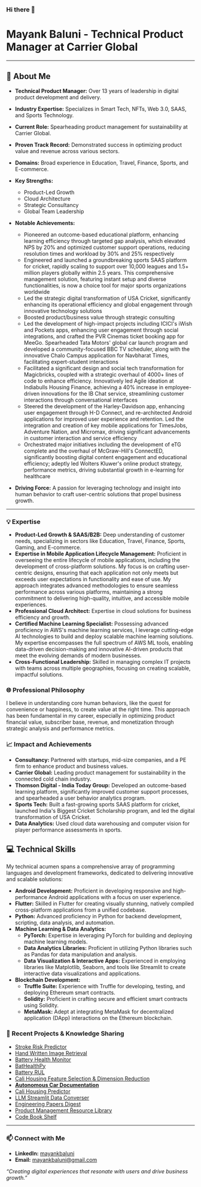 ### Hi there 👋


# Mayank Baluni - Technical Product Manager at Carrier Global

---

## 🚀 About Me

- **Technical Product Manager:** Over 13 years of leadership in digital product development and delivery.
- **Industry Expertise:** Specializes in Smart Tech, NFTs, Web 3.0, SAAS, and Sports Technology.
- **Current Role:** Spearheading product management for sustainability at Carrier Global.
- **Proven Track Record:** Demonstrated success in optimizing product value and revenue across various sectors.
- **Domains:** Broad experience in Education, Travel, Finance, Sports, and E-commerce.
- **Key Strengths:**
  - Product-Led Growth
  - Cloud Architecture
  - Strategic Consultancy
  - Global Team Leadership
- **Notable Achievements:**
  - Pioneered an outcome-based educational platform, enhancing learning efficiency through targeted gap analysis, which elevated NPS by 20% and optimized customer support operations, 
    reducing resolution times and workload by 30% and 25% respectively
  - Engineered and launched a groundbreaking sports SAAS platform for cricket, rapidly scaling to support over 10,000 leagues and 1.5+ million players globally within 2.5 years. This 
    comprehensive management solution, featuring instant setup and diverse functionalities, is now a choice tool for major sports organizations worldwide
  - Led the strategic digital transformation of USA Cricket, significantly enhancing its operational efficiency and global engagement through innovative technology solutions
  - Boosted product/business value through strategic consulting
  - Led the development of high-impact projects including ICICI's iWish and Pockets apps, enhancing user engagement through social integrations, and crafted the PVR Cinemas ticket 
    booking app for MeeGo. Spearheaded Tata Motors' global car launch program and developed a community-focused BBC TV scheduler, along with the innovative Chalo Campus application 
    for Navbharat Times, facilitating expert-student interactions
  - Facilitated a significant design and social tech transformation for Magicbricks, coupled with a strategic overhaul of 4000+ lines of code to enhance efficiency. Innovatively led 
    Agile ideation at Indiabulls Housing Finance, achieving a 40% increase in employee-driven innovations for the IB Chat service, streamlining customer interactions through 
    conversational interfaces
  - Steered the development of the Harley-Davidson app, enhancing user engagement through H-D Connect, and re-architected Android applications for improved user experience and 
    retention. Led the integration and creation of key mobile applications for TimesJobs, Adventure Nation, and Micromax, driving significant advancements in customer interaction and 
    service efficiency
  - Orchestrated major initiatives including the development of eTG complete and the overhaul of McGraw-Hill's ConnectED, significantly boosting digital content engagement and 
    educational efficiency; adeptly led Wolters Kluwer's online product strategy, performance metrics, driving substantial growth in e-learning for healthcare
    
- **Driving Force:** A passion for leveraging technology and insight into human behavior to craft user-centric solutions that propel business growth.

---

### 💡 Expertise

- **Product-Led Growth & SAAS/B2B:** Deep understanding of customer needs, specializing in sectors like Education, Travel, Finance, Sports, Gaming, and E-commerce.
- **Expertise in Mobile Application Lifecycle Management:** Proficient in overseeing the entire lifecycle of mobile applications, including the development of cross-platform solutions. My focus is on crafting user-centric designs, ensuring that each application not only meets but exceeds user expectations in functionality and ease of use. My approach integrates advanced methodologies to ensure seamless performance across various platforms, maintaining a strong commitment to delivering high-quality, intuitive, and accessible mobile experiences.
- **Professional Cloud Architect:** Expertise in cloud solutions for business efficiency and growth.
- **Certified Machine Learning Specialist:** Possessing advanced proficiency in AWS's machine learning services, I leverage cutting-edge AI technologies to build and deploy scalable machine learning solutions. My expertise encompasses the full spectrum of AWS ML tools, enabling data-driven decision-making and innovative AI-driven products that meet the evolving demands of modern businesses.
- **Cross-Functional Leadership:** Skilled in managing complex IT projects with teams across multiple geographies, focusing on creating scalable, impactful solutions.

### 🌐 Professional Philosophy

I believe in understanding core human behaviors, like the quest for convenience or happiness, to create value at the right time. This approach has been fundamental in my career, especially in optimizing product financial value, subscriber base, revenue, and monetization through strategic analysis and performance metrics.

### 📈 Impact and Achievements

- **Consultancy:** Partnered with startups, mid-size companies, and a PE firm to enhance product and business values.
- **Carrier Global:** Leading product management for sustainability in the connected cold chain industry.
- **Thomson Digital - India Today Group:** Developed an outcome-based learning platform, significantly improved customer support processes, and spearheaded a user behavior analytics program.
- **Sports Tech:** Built a fast-growing sports SAAS platform for cricket, launched India's Biggest Cricket Scholarship program, and led the digital transformation of USA Cricket.
- **Data Analytics:** Used cloud data warehousing and computer vision for player performance assessments in sports.

## 💻 Technical Skills

My technical acumen spans a comprehensive array of programming languages and development frameworks, dedicated to delivering innovative and scalable solutions:

- **Android Development:** Proficient in developing responsive and high-performance Android applications with a focus on user experience.
- **Flutter:** Skilled in Flutter for creating visually stunning, natively compiled cross-platform applications from a unified codebase.
- **Python:** Advanced proficiency in Python for backend development, scripting, data analysis, and automation. 
- **Machine Learning & Data Analytics:**
  - **PyTorch:** Expertise in leveraging PyTorch for building and deploying machine learning models.
  - **Data Analytics Libraries:** Proficient in utilizing Python libraries such as Pandas for data manipulation and analysis.
  - **Data Visualization & Interactive Apps:** Experienced in employing libraries like Matplotlib, Seaborn, and tools like Streamlit to create interactive data visualizations and applications.
- **Blockchain Development:**
  - **Truffle Suite:** Experience with Truffle for developing, testing, and deploying Ethereum smart contracts.
  - **Solidity:** Proficient in crafting secure and efficient smart contracts using Solidity.
  - **MetaMask:** Adept at integrating MetaMask for decentralized application (DApp) interactions on the Ethereum blockchain.


### 🌟 Recent Projects & Knowledge Sharing

- [Stroke Risk Predictor](https://github.com/mayankbaluni/StrokeRiskPredictor)
- [Hand Written Image Retrieval ](https://github.com/mayankbaluni/HandWrittenImageRetrieval)
- [Battery Health Monitor](https://github.com/mayankbaluni/BatteryHealthMonitor)
- [BatHealthPy](https://github.com/mayankbaluni/BatHealthPy)
- [Battery RUL](https://github.com/mayankbaluni/batteryRUL)
- [Cali Housing Feature Selection & Dimension Reduction](https://github.com/mayankbaluni/CaliHousingFeatSelectionDimReduction)
- [**Autonomous Car Documentation**](https://github.com/mayankbaluni/AutonomousCarDocs)
- [Cali Housing Predictor](https://github.com/mayankbaluni/CaliHousingPredictor)
- [LLM Streamlit Data Converser](https://github.com/mayankbaluni/LLM-Streamlit-Data-Converser)
- [Engineering Papers Digest](https://github.com/mayankbaluni/EngPapersDigest)
- [Product Management Resource Library](https://github.com/mayankbaluni/PM-ResourceLibrary)
- [Code Book Shelf](https://github.com/mayankbaluni/CodeBookShelf)

---

### 📫 Connect with Me

- **LinkedIn:** [mayankbaluni](https://www.linkedin.com/in/mayankbaluni/)
- **Email:** [mayankbaluni@gmail.com](mailto:mayankbaluni@gmail.com)

*“Creating digital experiences that resonate with users and drive business growth.”*
